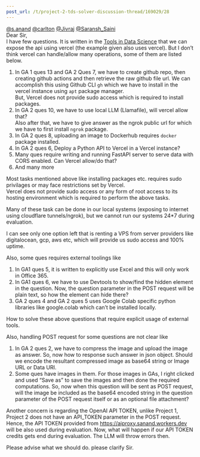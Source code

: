 ```yaml
---
post_url: /t/project-2-tds-solver-discussion-thread/169029/28
---
```

[@s.anand](/u/s.anand) [@carlton](/u/carlton) [@Jivraj](/u/jivraj) [@Saransh\_Saini](/u/saransh_saini)  
Dear Sir,  
I have few questions. It is written in the [Tools in Data Science](https://tds.s-anand.net/#/project-2) that we can expose the api using vercel (the example given also uses vercel). But I don’t think vercel can handle/allow many operations, some of them are listed below.

1. In GA 1 ques 13 and GA 2 Ques 7, we have to create github repo, then creating github actions and then retrieve the raw github file url. We can accomplish this using Github CLI `gh` which we have to install in the vercel instance using `apt` package manager.  
   But, Vercel does not provide sudo access which is required to install packages.
2. In GA 2 ques 10, we have to use local LLM (Llamafile), will vercel allow that?  
   Also after that, we have to give answer as the ngrok public url for which we have to first install `ngrok` package.
3. In GA 2 ques 8, uploading an image to Dockerhub requires `docker` package installed.
4. In GA 2 ques 6, Deploy a Python API to Vercel in a Vercel instance?
5. Many ques require writing and running FastAPI server to serve data with CORS enabled. Can Vercel allow/do that?
6. And many more

Most tasks mentioned above like installing packages etc. requires sudo privilages or may face restrictions set by Vercel.  
Vercel does not provide sudo access or any form of root access to its hosting environment which is required to perform the above tasks.

Many of these task can be done in our local systems (exposing to internet using cloudflare tunnels/ngrok), but we cannot run our systems 24\*7 during evaluation.

I can see only one option left that is renting a VPS from server providers like digitalocean, gcp, aws etc, which will provide us sudo access and 100% uptime.

Also, some ques requires external toolings like

1. In GA1 ques 5, it is written to explicitly use Excel and this will only work in Office 365.
2. In GA1 ques 6, we have to use Devtools to show/find the hidden element in the question. Now, the question parameter in the POST request will be plain text, so how the element can hide there?
3. GA 2 ques 4 and GA 2 ques 5 uses Google Colab specific python libraries like google.colab which can’t be installed locally.

How to solve these above questions that require explicit usage of external tools.

Also, handling POST request for some questions are not clear like

1. In GA 2 ques 2, we have to compress the image and upload the image as answer. So, now how to response such answer in json object. Should we encode the resultant compressed image as base64 string or Image URL or Data URI.
2. Some ques have images in them. For those images in GAs, I right clicked and used “Save as” to save the images and then done the required computations. So, now when this question will be sent as POST request, will the image be included as the base64 encoded string in the question parameter of the POST request itself or as an optional file attachment?

Another concern is regarding the OpenAI API TOKEN, unlike Project 1, Project 2 does not have an API\_TOKEN parameter in the POST request. Hence, the API TOKEN provided from <https://aiproxy.sanand.workers.dev> will be also used during evaluation. Now, what will happen if our API TOKEN credits gets end during evaluation. The LLM will throw errors then.

Please advise what we should do. please clarify Sir.